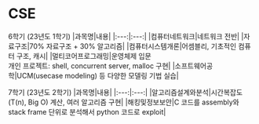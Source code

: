 # CSE

6학기 (23년도 1학기)
|과목명|내용|
|:---:|:---:|
|컴퓨터네트워크|네트워크 전반|
|자료구조|70% 자료구조 + 30% 알고리즘|
|컴퓨터시스템개론|어셈블리, 기초적인 컴퓨터 구조, 캐시|
|멀티코어프로그래밍|운영체제 입문 <br> 개인 프로젝트: shell, concurrent server, malloc 구현|
|소프트웨어공학|UCM(usecase modeling) 등 다양한 모델링 기법 실습|  

7학기 (23년도 2학기)
|과목명|내용|
|:---:|:---:|
|알고리즘설계와분석|시간복잡도(T(n), Big O) 계산, 여러 알고리즘 구현|
|해킹및정보보안|C 코드를 assembly와 stack frame 단위로 분석해서 python 코드로 exploit|  
